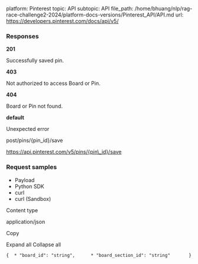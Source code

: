 platform: Pinterest
topic: API
subtopic: API
file_path: /home/bhuang/nlp/rag-race-challenge2-2024/platform-docs-versions/Pinterest_API/API.md
url: https://developers.pinterest.com/docs/api/v5/

### Responses

**201**

Successfully saved pin.

**403**

Not authorized to access Board or Pin.

**404**

Board or Pin not found.

**default**

Unexpected error

post/pins/{pin\_id}/save

https://api.pinterest.com/v5/pins/{pin\_id}/save

### Request samples

* Payload
* Python SDK
* curl
* curl (Sandbox)

Content type

application/json

Copy

Expand all Collapse all

`{  * "board_id": "string",      * "board_section_id": "string"       }`